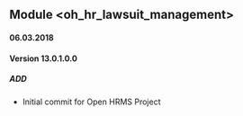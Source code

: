 ## Module <oh_hr_lawsuit_management>

#### 06.03.2018
#### Version 13.0.1.0.0
##### ADD
- Initial commit for Open HRMS Project
